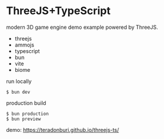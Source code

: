 # ThreeJS+TypeScript

modern 3D game engine demo example powered by ThreeJS.

- threejs
- ammojs
- typescript
- bun
- vite
- biome

run locally

```
$ bun dev
```

production build

```
$ bun production
$ bun preview
```


demo: https://teradonburi.github.io/threejs-ts/
